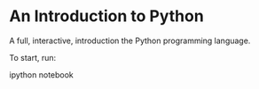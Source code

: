 An Introduction to Python
=========================

A full, interactive, introduction the Python programming language.

To start, run:

ipython notebook
